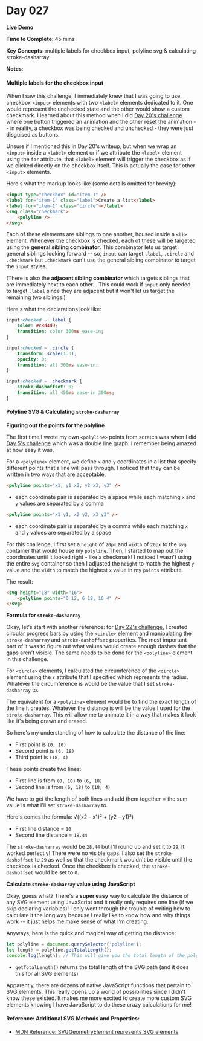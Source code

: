 # Day 027

**<a href="https://css100.aniqa.dev#day-027">Live Demo</a>**

**Time to Complete**: 45 mins

**Key Concepts**: multiple labels for checkbox input, polyline svg & calculating stroke-dasharray

**Notes**:

#### Multiple labels for the checkbox input

When I saw this challenge, I immediately knew that I was going to use checkbox `<input>` elements with two `<label>` elements dedicated to it. One would represent the unchecked state and the other would show a custom checkmark. I learned about this method when I did <a href="https://github.com/aniqatc/css-100/tree/main/entries/020">Day 20's challenge</a> where one button triggered an animation and the other reset the animation -- in reality, a checkbox was being checked and unchecked - they were just disguised as buttons.

Unsure if I mentioned this in Day 20's writeup, but when we wrap an `<input>` inside a `<label>` element or if we attribute the `<label>` element using the `for` attribute, that `<label>` element will trigger the checkbox as if we clicked directly on the checkbox itself. This is actually the case for other `<input>` elements.

Here's what the markup looks like (some details omitted for brevity):

```html
<input type="checkbox" id="item-1" />
<label for="item-1" class="label">Create a list</label>
<label for="item-1" class="circle"></label>
<svg class="checkmark">
	<polyline />
</svg>
```

Each of these elements are siblings to one another, housed inside a `<li>` element. Whenever the checkbox is checked, each of these will be targeted using the **general sibling combinator**. This combinator lets us target general siblings looking forward -- so, `input` can target `.label`, `.circle` and `.checkmark` but `.checkmark` can't use the general sibling combinator to target the `input` styles.

(There is also the **adjacent sibling combinator** which targets siblings that are immediately next to each other... This could work if `input` only needed to target `.label` since they are adjacent but it won't let us target the remaining two siblings.)

Here's what the declarations look like:

```css
input:checked ~ .label {
	color: #c8d4d9;
	transition: color 300ms ease-in;
}

input:checked ~ .circle {
	transform: scale(1.3);
	opacity: 0;
	transition: all 300ms ease-in;
}

input:checked ~ .checkmark {
	stroke-dashoffset: 0;
	transition: all 450ms ease-in 300ms;
}
```

#### Polyline SVG & Calculating `stroke-dasharray`

**Figuring out the points for the polyline**

The first time I wrote my own `<polyline>` points from scratch was when I did <a href="https://github.com/aniqatc/css-100/tree/main/entries/005">Day 5's challenge</a> which was a double line graph. I remember being amazed at how easy it was.

For a `<polyline>` element, we define `x` and `y` coordinates in a list that specify different points that a line will pass through. I noticed that they can be written in two ways that are acceptable:

```html
<polyline points="x1, y1 x2, y2 x3, y3" />
```

- each coordinate pair is separated by a space while each matching `x` and `y` values are separated by a comma

```html
<polyline points="x1 y1, x2 y2, x3 y3" />
```

- each coordinate pair is separated by a comma while each matching `x` and `y` values are separated by a space

For this challenge, I first set a `height` of `20px` and `width` of `20px` to the `svg` container that would house my `polyline`. Then, I started to map out the coordinates until it looked right - like a checkmark! I noticed I wasn't using the entire `svg` container so then I adjusted the `height` to match the highest `y` value and the `width` to match the highest `x` value in my `points` attribute.

The result:

```html
<svg height="18" width="16">
	<polyline points="0 12, 6 18, 16 4" />
</svg>
```

**Formula for `stroke-dasharray`**

Okay, let's start with another reference: for <a href="https://github.com/aniqatc/css-100/tree/main/entries/022">Day 22's challenge</a>, I created circular progress bars by using the `<circle>` element and manipulating the `stroke-dasharray` and `stroke-dashoffset` properties. The most important part of it was to figure out what values would create enough dashes that the gaps aren't visible. The same needs to be done for the `<polyline>` element in this challenge.

For `<circle>` elements, I calculated the circumference of the `<circle>` element using the `r` attribute that I specified which represents the radius. Whatever the circumference is would be the value that I set `stroke-dasharray` to.

The equivalent for a `<polyline>` element would be to find the exact length of the line it creates. Whatever the distance is will be the value I used for the `stroke-dasharray`. This will allow me to animate it in a way that makes it look like it's being drawn and erased.

So here's my understanding of how to calculate the distance of the line:

- First point is `(0, 10)`
- Second point is `(6, 18)`
- Third point is `(18, 4)`

These points create two lines:

- First line is from `(0, 10)` to `(6, 18)`
- Second line is from `(6, 18)` to `(18, 4)`

We have to get the length of both lines and add them together = the sum value is what I'll set `stroke-dasharray` to.

Here's comes the formula: √((x2 – x1)² + (y2 – y1)²)

- First line distance = `10`
- Second line distance = `18.44`

The `stroke-dasharray` would be `28.44` but I'll round up and set it to `29`. It worked perfectly! There were no visible gaps. I also set the `stroke-dashoffset` to `29` as well so that the checkmark wouldn't be visible until the checkbox is checked. Once the checkbox is checked, the `stroke-dashoffset` would be set to `0`.

**Calculate `stroke-dasharray` value using JavaScript**

Okay, guess what? There's a **super easy** way to calculate the distance of any SVG element using JavaScript and it really only requires one line (if we skip declaring variables)! I only went through the trouble of writing how to calculate it the long way because I really like to know how and why things work -- it just helps me make sense of what I'm creating.

Anyways, here is the quick and magical way of getting the distance:

```javascript
let polyline = document.querySelector('polyline');
let length = polyline.getTotalLength();
console.log(length); // This will give you the total length of the polyline
```

- `getTotalLength()` returns the total length of the SVG path (and it does this for all SVG elements)

Apparently, there are dozens of native JavaScript functions that pertain to SVG elements. This really opens up a world of possibilities since I didn't know these existed. It makes me more excited to create more custom SVG elements knowing I have JavaScript to do these crazy calculations for me!

#### Reference: Additional SVG Methods and Properties:

- <a href="https://developer.mozilla.org/en-US/docs/Web/API/SVGGeometryElement">MDN Reference: SVGGeometryElement represents SVG elements</a>
